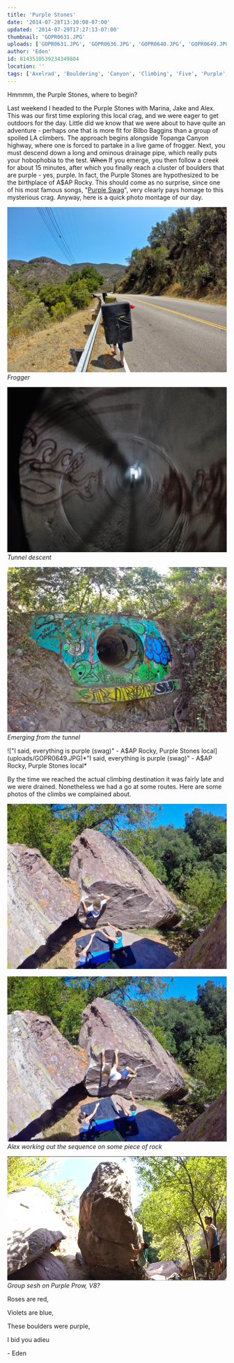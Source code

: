 ```yaml
---
title: 'Purple Stones'
date: '2014-07-28T13:30:00-07:00'
updated: '2014-07-29T17:27:13-07:00'
thumbnail: 'GOPR0631.JPG'
uploads: ['GOPR0631.JPG', 'GOPR0636.JPG', 'GOPR0640.JPG', 'GOPR0649.JPG', 'GOPR0661.JPG', 'GOPR0662.JPG', '55%20PM.jpg']
author: 'Eden'
id: 8143510539234349804
location: ''
tags: ['Axelrad', 'Bouldering', 'Canyon', 'Climbing', 'Five', 'Purple', 'Stones', 'Ten', 'Topanga']
---
```


Hmmmm, the Purple Stones, where to begin?

Last weekend I headed to the Purple Stones with Marina, Jake and Alex. This was our first time exploring this local crag, and we were eager to get outdoors for the day. Little did we know that we were about to have quite an adventure - perhaps one that is more fit for Bilbo Baggins than a group of spoiled LA climbers. The approach begins alongside Topanga Canyon highway, where one is forced to partake in a live game of frogger. Next, you must descend down a long and ominous drainage pipe, which really puts your hobophobia to the test. ~~When~~ If you emerge, you then follow a creek for about 15 minutes, after which you finally reach a cluster of boulders that are purple - yes, purple. In fact, the Purple Stones are hypothesized to be the birthplace of A$AP Rocky. This should come as no surprise, since one of his most famous songs, "[Purple Swag](https://www.youtube.com/watch?v=KuZ2QZKYj7c)", very clearly pays homage to this mysterious crag. Anyway, here is a quick photo montage of our day.

![Frogger](uploads/GOPR0631.JPG)*Frogger*

![Tunnel descent](uploads/GOPR0636.JPG)*Tunnel descent*

![Emerging from the tunnel](uploads/GOPR0640.JPG)*Emerging from the tunnel*

!["I said, everything is purple (swag)" - A$AP Rocky, Purple Stones local](uploads/GOPR0649.JPG)*"I said, everything is purple (swag)" - A$AP Rocky, Purple Stones local*

By the time we reached the actual climbing destination it was fairly late and we were drained. Nonetheless we had a go at some routes. Here are some photos of the climbs we complained about.

![image alt](uploads/GOPR0661.JPG)

![Alex working out the sequence on some piece of rock](uploads/GOPR0662.JPG)*Alex working out the sequence on some piece of rock*

![Group sesh on Purple Prow, V8?](uploads/Screen%20shot%202014-07-28%20at%2012.07.55%20PM.jpg)*Group sesh on Purple Prow, V8?*

Roses are red,

Violets are blue,

These boulders were purple,

I bid you adieu

\- Eden
